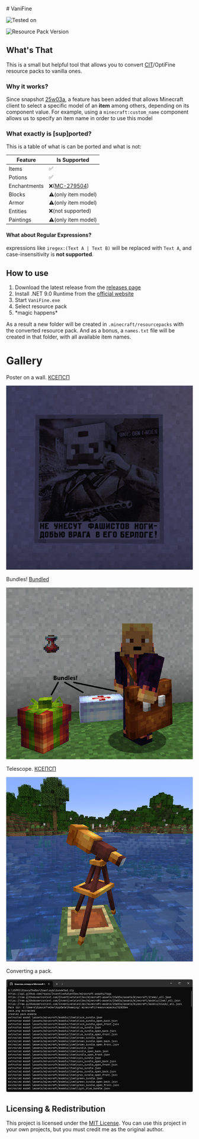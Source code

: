 ﻿﻿# VaniFine 

![Tested on](https://badge.ttsalpha.com/api?label=Tested%20on&status=25w03a&color=a64B00)

![Resource Pack Version](https://badge.ttsalpha.com/api?label=Resource%20Pack%20Version&status=48&color=ddd)
## What's That
This is a small but helpful tool that allows you to convert [CIT](https://modrinth.com/mod/cit-resewn)/OptiFine resource packs to vanilla ones.

### Why it works?
Since snapshot [25w03a](https://minecraft.wiki/w/Java_Edition_25w03a), a feature has been added that allows Minecraft client to select a specific model of an **item** among others, depending on its component value.
For example, using a `minecraft:custom_name` component allows us to specify an item name in order to use this model

### What exactly is [sup]ported?
This is a table of what is can be ported and what is not:

| Feature | Is Supported |
| --- | --- |
| Items | ✅ |
| Potions | ✅ |
| Enchantments | ❌([MC-279504](https://bugs.mojang.com/browse/MC-279504)) |
| Blocks | ⚠️(only item model) |
| Armor | ⚠️(only item model) |
| Entities | ❌(not supported) |
| Paintings | ⚠️(only item model) |

#### What about Regular Expressions?
expressions like `iregex:(Text A | Text B)` will be replaced with `Text A`, and case-insensitivity is **not supported**.

## How to use
1. Download the latest release from the [releases page](https://github.com/DimucaTheDev/VaniFine/releases)
2. Install .NET 9.0 Runtime from the [official website](https://dotnet.microsoft.com/download/dotnet/9.0)
3. Start `VaniFine.exe`
4. Select resource pack
5. \*magic happens*

As a result a new folder will be created in `.minecraft/resourcepacks` with the converted resource pack.
And as a bonus, a `names.txt` file will be created in that folder, with all available item names.

# Gallery
Poster on a wall. [КСЕПСП](https://www.planetminecraft.com/texture-pack/ksepsp-v9-optifine-cit/)

![Poster. Renamed painting in item frame.](https://github.com/DimucaTheDev/VaniFine/blob/cfc9b71d1077ab81efe2cc3307759e9a3a72553c/images/poster.png)

Bundles! [Bundled](https://modrinth.com/mod/bundled_)

![Bundles!](https://github.com/DimucaTheDev/VaniFine/blob/cfc9b71d1077ab81efe2cc3307759e9a3a72553c/images/renamed_bundles_and_a_potion.png)

Telescope. [КСЕПСП](https://www.planetminecraft.com/texture-pack/ksepsp-v9-optifine-cit/)

![Renamed spyglass in item frame](https://github.com/DimucaTheDev/VaniFine/blob/cfc9b71d1077ab81efe2cc3307759e9a3a72553c/images/telescope.png)

Converting a pack.

![](https://github.com/DimucaTheDev/VaniFine/blob/cfc9b71d1077ab81efe2cc3307759e9a3a72553c/images/in_progress.png)

## Licensing & Redistribution
This project is licensed under the [MIT License](LICENSE). You can use this project in your own projects, but you must credit me as the original author.
